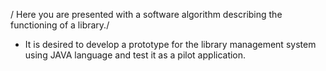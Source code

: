 / Here you are presented with a software algorithm describing the functioning of a library./


* It is desired to develop a prototype for the library management system using JAVA language and test it as a pilot application.

